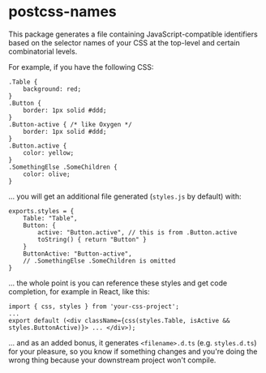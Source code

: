 # postcss-names

This package generates a file containing JavaScript-compatible identifiers based on the selector names of your CSS at the top-level and certain combinatorial levels.

For example, if you have the following CSS:
```
.Table {
    background: red;
}
.Button {
    border: 1px solid #ddd;
}
.Button-active { /* like Oxygen */
    border: 1px solid #ddd;
}
.Button.active {
    color: yellow;
}
.SomethingElse .SomeChildren {
    color: olive;
}
```

... you will get an additional file generated (`styles.js` by default) with:

```
exports.styles = {
    Table: "Table",
    Button: {
        active: "Button.active", // this is from .Button.active
        toString() { return "Button" }
    }
    ButtonActive: "Button-active",
    // .SomethingElse .SomeChildren is omitted
}
```

... the whole point is you can reference these styles and get code completion, for example in React, like this:

```
import { css, styles } from 'your-css-project';
...
export default (<div className={css(styles.Table, isActive && styles.ButtonActive)}> ... </div>);
```
... and as an added bonus, it generates `<filename>.d.ts` (e.g. `styles.d.ts`) for your pleasure, so you know if something changes and you're doing the wrong thing because your downstream project won't compile.